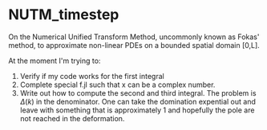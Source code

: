 # NUTM_timestep

On the Numerical Unified Transform Method, uncommonly known as Fokas' method, to approximate non-linear PDEs on a bounded spatial domain [0,L].

At the moment I'm trying to:
1. Verify if my code works for the first integral
2. Complete special f.jl such that x can be a complex number.
3. Write out how to compute the second and third integral. The problem is $\Delta(k)$ in the denominator. One can take the domination expential out and leave with something that is approximately 1 and hopefully the pole are not reached in the deformation. 
